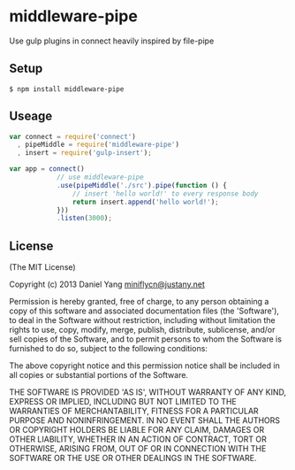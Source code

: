 middleware-pipe
===============

Use gulp plugins in connect heavily inspired by file-pipe

Setup
-----

	$ npm install middleware-pipe

Useage
------

```javascript
var connect = require('connect')
  , pipeMiddle = require('middleware-pipe')
  , insert = require('gulp-insert');

var app = connect()
			// use middleware-pipe
            .use(pipeMiddle('./src').pipe(function () {
            	// insert 'hello world!' to every response body
            	return insert.append('hello world!');
            }))
            .listen(3000);
```

License
-------

(The MIT License)

Copyright (c) 2013 Daniel Yang <miniflycn@justany.net>

Permission is hereby granted, free of charge, to any person obtaining a copy of this software and associated documentation files (the 'Software'), to deal in the Software without restriction, including without limitation the rights to use, copy, modify, merge, publish, distribute, sublicense, and/or sell copies of the Software, and to permit persons to whom the Software is furnished to do so, subject to the following conditions:

The above copyright notice and this permission notice shall be included in all copies or substantial portions of the Software.

THE SOFTWARE IS PROVIDED 'AS IS', WITHOUT WARRANTY OF ANY KIND, EXPRESS OR IMPLIED, INCLUDING BUT NOT LIMITED TO THE WARRANTIES OF MERCHANTABILITY, FITNESS FOR A PARTICULAR PURPOSE AND NONINFRINGEMENT. IN NO EVENT SHALL THE AUTHORS OR COPYRIGHT HOLDERS BE LIABLE FOR ANY CLAIM, DAMAGES OR OTHER LIABILITY, WHETHER IN AN ACTION OF CONTRACT, TORT OR OTHERWISE, ARISING FROM, OUT OF OR IN CONNECTION WITH THE SOFTWARE OR THE USE OR OTHER DEALINGS IN THE SOFTWARE.
